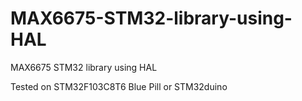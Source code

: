 # MAX6675-STM32-library-using-HAL
MAX6675 STM32 library using HAL

Tested on STM32F103C8T6 Blue Pill or STM32duino
